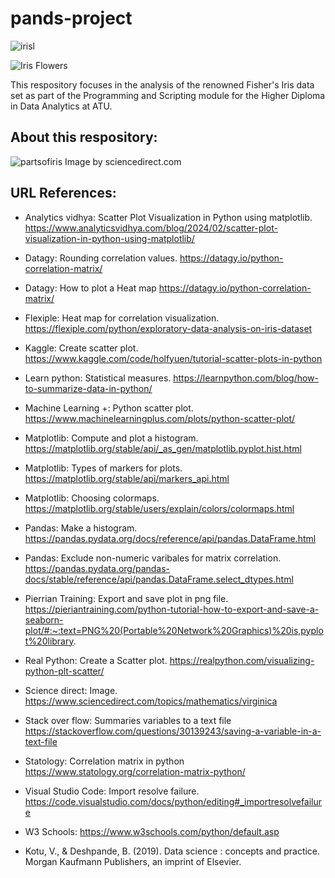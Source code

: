 # pands-project


![irisl](https://encrypted-tbn0.gstatic.com/images?q=tbn:ANd9GcRpTfCeXAg2M1NblVGoTo2gT-wrusoSgufS1AIbfKCFMFlXuO-dA97pX9Z_MSC7otrelK0&usqp=CAU)







![Iris Flowers](https://live.staticflickr.com/387/18749262238_59870d95bd_n.jpg)

This respository focuses in the analysis of the renowned Fisher's Iris data set as part of the Programming and Scripting module for the Higher Diploma in Data Analytics at ATU.

## About this respository:

![partsofiris](https://ars.els-cdn.com/content/image/3-s2.0-B9780128147610000034-f03-01-9780128147610.jpg)
Image by sciencedirect.com


## URL References:

- Analytics vidhya: Scatter Plot Visualization in Python using matplotlib.
https://www.analyticsvidhya.com/blog/2024/02/scatter-plot-visualization-in-python-using-matplotlib/

- Datagy: Rounding correlation values.
 https://datagy.io/python-correlation-matrix/

- Datagy: How to plot a Heat map
 https://datagy.io/python-correlation-matrix/

- Flexiple: Heat map for correlation visualization.
https://flexiple.com/python/exploratory-data-analysis-on-iris-dataset

- Kaggle: Create scatter plot.
 https://www.kaggle.com/code/holfyuen/tutorial-scatter-plots-in-python

- Learn python: Statistical measures.
https://learnpython.com/blog/how-to-summarize-data-in-python/

- Machine Learning +: Python scatter plot.
https://www.machinelearningplus.com/plots/python-scatter-plot/

- Matplotlib: Compute and plot a histogram.
 https://matplotlib.org/stable/api/_as_gen/matplotlib.pyplot.hist.html

- Matplotlib: Types of markers for plots.
https://matplotlib.org/stable/api/markers_api.html

 - Matplotlib: Choosing colormaps.
 https://matplotlib.org/stable/users/explain/colors/colormaps.html

- Pandas: Make a histogram.
https://pandas.pydata.org/docs/reference/api/pandas.DataFrame.html

- Pandas: Exclude non-numeric varibales for matrix correlation.
 https://pandas.pydata.org/pandas-docs/stable/reference/api/pandas.DataFrame.select_dtypes.html

- Pierrian Training: Export and save plot in png file. 
https://pieriantraining.com/python-tutorial-how-to-export-and-save-a-seaborn-plot/#:~:text=PNG%20(Portable%20Network%20Graphics)%20is,pyplot%20library.

- Real Python: Create a Scatter plot.
https://realpython.com/visualizing-python-plt-scatter/

- Science direct: Image. 
https://www.sciencedirect.com/topics/mathematics/virginica

- Stack over flow: Summaries variables to a text file
https://stackoverflow.com/questions/30139243/saving-a-variable-in-a-text-file

- Statology: Correlation matrix in python
https://www.statology.org/correlation-matrix-python/

- Visual Studio Code: Import resolve failure.
https://code.visualstudio.com/docs/python/editing#_importresolvefailure

- W3 Schools: https://www.w3schools.com/python/default.asp


- Kotu, V., & Deshpande, B. (2019). Data science : concepts and practice. Morgan Kaufmann Publishers, an imprint of Elsevier.